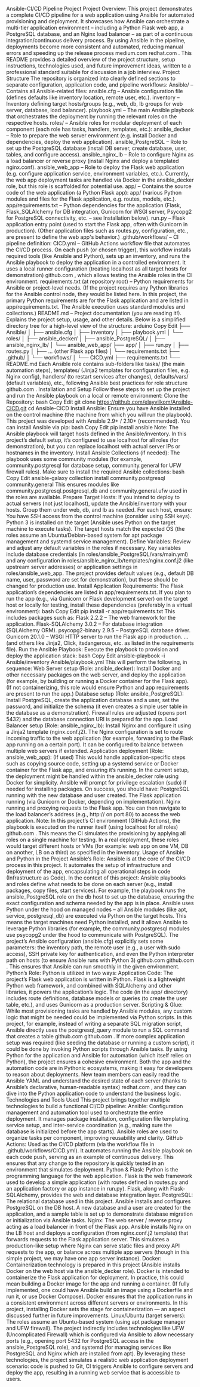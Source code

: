 Ansible-CI/CD Pipeline Project
Project Overview:
This project demonstrates a complete CI/CD pipeline for a web application using Ansible for automated provisioning and deployment. It showcases how Ansible can orchestrate a multi-tier application environment – including a Python Flask web app, a PostgreSQL database, and an Nginx load balancer – as part of a continuous integration/continuous delivery process. By using Ansible in the pipeline, deployments become more consistent and automated, reducing manual errors and speeding up the release process
medium.com
redhat.com
. This README provides a detailed overview of the project structure, setup instructions, technologies used, and future improvement ideas, written to a professional standard suitable for discussion in a job interview.
Project Structure
The repository is organized into clearly defined sections to separate configuration, application code, and pipeline workflows:
Ansible/ – Contains all Ansible-related files:
ansible.cfg – Ansible configuration file (defines defaults like inventory location, remote user, etc.).
inventory – Inventory defining target hosts/groups (e.g., web, db, lb groups for web server, database, load balancer).
playbook.yml – The main Ansible playbook that orchestrates the deployment by running the relevant roles on the respective hosts.
roles/ – Ansible roles for modular deployment of each component (each role has tasks, handlers, templates, etc.):
ansible_decker – Role to prepare the web server environment (e.g. install Docker and dependencies, deploy the web application).
ansible_PostgreSQL – Role to set up the PostgreSQL database (install DB server, create database, user, tables, and configure access).
ansible_nginx_lb – Role to configure Nginx as a load balancer or reverse proxy (install Nginx and deploy a templated nginx.conf).
ansible_web_app – Role to deploy the Flask web application (e.g. configure application service, environment variables, etc.). Currently, the web app deployment tasks are handled via Docker in the ansible_decker role, but this role is scaffolded for potential use.
app/ – Contains the source code of the web application (a Python Flask app):
app/ (various Python modules and files for the Flask application, e.g. routes, models, etc.).
app/requirements.txt – Python dependencies for the application (Flask, Flask_SQLAlchemy for DB integration, Gunicorn for WSGI server, Psycopg2 for PostgreSQL connectivity, etc. – see Installation below).
run.py – Flask application entry point (used to start the Flask app, often with Gunicorn in production).
(Other application files such as routes.py, configuration, etc., are present to define the web app's behavior.)
.github/workflows/ – CI pipeline definition:
CICD.yml – GitHub Actions workflow file that automates the CI/CD process. On each push (or chosen trigger), this workflow installs required tools (like Ansible and Python), sets up an inventory, and runs the Ansible playbook to deploy the application in a controlled environment. It uses a local runner configuration (treating localhost as all target hosts for demonstration)
github.com
, which allows testing the Ansible roles in the CI environment.
requirements.txt (at repository root) – Python requirements for Ansible or project-level needs. (If the project requires any Python libraries for the Ansible control node, they would be listed here. In this project, the primary Python requirements are for the Flask application and are listed in app/requirements.txt. The Ansible execution uses standard modules and collections.)
README.md – Project documentation (you are reading it!). Explains the project setup, usage, and other details.
Below is a simplified directory tree for a high-level view of the structure:
arduino
Copy
Edit
├── Ansible/
│   ├── ansible.cfg
│   ├── inventory
│   ├── playbook.yml
│   └── roles/
│       ├── ansible_decker/
│       ├── ansible_PostgreSQL/
│       ├── ansible_nginx_lb/
│       └── ansible_web_app/
├── app/
│   ├── run.py
│   ├── routes.py
│   ├── ... (other Flask app files)
│   └── requirements.txt
├── .github/
│   └── workflows/
│       └── CICD.yml
├── requirements.txt
└── README.md
Each Ansible role contains sub-folders like tasks/ (the main automation steps), templates/ (Jinja2 templates for configuration files, e.g. Nginx config), handlers/ (to restart services after changes), defaults/vars/ (default variables), etc., following Ansible best practices for role structure
github.com
.
Installation and Setup
Follow these steps to set up the project and run the Ansible playbook on a local or remote environment:
Clone the Repository:
bash
Copy
Edit
git clone https://github.com/elayvilkom/Ansible-CICD.git
cd Ansible-CICD
Install Ansible: Ensure you have Ansible installed on the control machine (the machine from which you will run the playbook). This project was developed with Ansible 2.9+ / 2.10+ (recommended). You can install Ansible via pip:
bash
Copy
Edit
pip install ansible
Note: The Ansible playbook will target hosts defined in the Ansible/inventory. In this project’s default setup, it’s configured to use localhost for all roles (for demonstration), but you can replace localhost with actual server IPs or hostnames in the inventory.
Install Ansible Collections (if needed): The playbook uses some community modules (for example, community.postgresql for database setup, community.general for UFW firewall rules). Make sure to install the required Ansible collections:
bash
Copy
Edit
ansible-galaxy collection install community.postgresql community.general
This ensures modules like community.postgresql.postgresql_db and community.general.ufw used in the roles are available.
Prepare Target Hosts: If you intend to deploy to actual servers (not just localhost), update the Ansible/inventory with your hosts. Group them under web, db, and lb as needed. For each host, ensure:
You have SSH access from the control machine (consider using SSH keys).
Python 3 is installed on the target (Ansible uses Python on the target machine to execute tasks).
The target hosts match the expected OS (the roles assume an Ubuntu/Debian-based system for apt package management and systemd service management).
Define Variables: Review and adjust any default variables in the roles if necessary. Key variables include database credentials (in roles/ansible_PostgreSQL/vars/main.yml) and any configuration in roles/ansible_nginx_lb/templates/nginx.conf.j2 (like upstream server addresses) or application settings in roles/ansible_web_app. The project provides default values (e.g., default DB name, user, password are set for demonstration), but these should be changed for production use.
Install Application Requirements: The Flask application’s dependencies are listed in app/requirements.txt. If you plan to run the app (e.g., via Gunicorn or Flask development server) on the target host or locally for testing, install these dependencies (preferably in a virtual environment):
bash
Copy
Edit
pip install -r app/requirements.txt
This includes packages such as:
Flask 2.2.2 – The web framework for the application.
Flask-SQLAlchemy 3.0.2 – For database integration (SQLAlchemy ORM).
psycopg2-binary 2.9.5 – PostgreSQL database driver.
Gunicorn 20.1.0 – WSGI HTTP server to run the Flask app in production.
... (and others like Jinja2, Click, itsdangerous, etc. as listed in the requirements file).
Run the Ansible Playbook:
Execute the playbook to provision and deploy the application stack:
bash
Copy
Edit
ansible-playbook -i Ansible/inventory Ansible/playbook.yml
This will perform the following, in sequence:
Web Server setup (Role: ansible_decker): Install Docker and other necessary packages on the web server, and deploy the application (for example, by building or running a Docker container for the Flask app). (If not containerizing, this role would ensure Python and app requirements are present to run the app.)
Database setup (Role: ansible_PostgreSQL): Install PostgreSQL, create the application database and a user, set the password, and initialize the schema (it even creates a simple user table in the database as a demonstration). Firewall rules are adjusted (opens port 5432) and the database connection URI is prepared for the app.
Load Balancer setup (Role: ansible_nginx_lb): Install Nginx and configure it using a Jinja2 template (nginx.conf.j2). The Nginx configuration is set to route incoming traffic to the web application (for example, forwarding to the Flask app running on a certain port). It can be configured to balance between multiple web servers if extended.
Application deployment (Role: ansible_web_app): (If used) This would handle application-specific steps such as copying source code, setting up a systemd service or Docker container for the Flask app, and ensuring it’s running. In the current setup, the deployment might be handled within the ansible_decker role using Docker for simplicity.
Ansible will prompt for privilege escalation (sudo) if needed for installing packages. On success, you should have:
PostgreSQL running with the new database and user created.
The Flask application running (via Gunicorn or Docker, depending on implementation).
Nginx running and proxying requests to the Flask app.
You can then navigate to the load balancer’s address (e.g., http://<host> on port 80) to access the web application.
Note: In this project’s CI environment (GitHub Actions), the playbook is executed on the runner itself (using localhost for all roles)
github.com
. This means the CI simulates the provisioning by applying all roles on a single machine for testing. In a real deployment, these roles would target different hosts or VMs (for example: web app on one VM, DB on another, LB on a third) as specified in the inventory.
Usage of Ansible and Python in the Project
Ansible’s Role: Ansible is at the core of the CI/CD process in this project. It automates the setup of infrastructure and deployment of the app, encapsulating all operational steps in code (Infrastructure as Code). In the context of this project:
Ansible playbooks and roles define what needs to be done on each server (e.g., install packages, copy files, start services). For example, the playbook runs the ansible_PostgreSQL role on the db host to set up the database, ensuring the exact configuration and schema needed by the app is in place.
Ansible uses Python under the hood on managed nodes – all Ansible modules (like apt, service, postgresql_db) are executed via Python on the target hosts. This means the target machines need Python installed, and it allows Ansible to leverage Python libraries (for example, the community.postgresql modules use psycopg2 under the hood to communicate with PostgreSQL).
The project’s Ansible configuration (ansible.cfg) explicitly sets some parameters: the inventory path, the remote user (e.g., a user with sudo access), SSH private key for authentication, and even the Python interpreter path on hosts (to ensure Ansible runs with Python 3)
github.com
github.com
. This ensures that Ansible can run smoothly in the given environment.
Python’s Role: Python is utilized in two ways:
Application Code: The project’s Flask web application is written in Python. Flask is a lightweight Python web framework, and combined with SQLAlchemy and other libraries, it powers the application’s logic. The code (in the app/ directory) includes route definitions, database models or queries (to create the user table, etc.), and uses Gunicorn as a production server.
Scripting & Glue: While most provisioning tasks are handled by Ansible modules, any custom logic that might be needed could be implemented via Python scripts. In this project, for example, instead of writing a separate SQL migration script, Ansible directly uses the postgresql_query module to run a SQL command that creates a table
github.com
github.com
. If more complex application setup was required (like seeding the database or running a custom script), it could be done by invoking Python scripts through Ansible tasks.
By using Python for the application and Ansible for automation (which itself relies on Python), the project ensures a cohesive environment. Both the app and the automation code are in Pythonic ecosystems, making it easy for developers to reason about deployments. New team members can easily read the Ansible YAML and understand the desired state of each server (thanks to Ansible’s declarative, human-readable syntax)
redhat.com
, and they can dive into the Python application code to understand the business logic.
Technologies and Tools Used
This project brings together multiple technologies to build a functional CI/CD pipeline:
Ansible: Configuration management and automation tool used to orchestrate the entire deployment. It manages package installation, configuration file templating, service setup, and inter-service coordination (e.g., making sure the database is initialized before the app starts). Ansible roles are used to organize tasks per component, improving reusability and clarity.
GitHub Actions: Used as the CI/CD platform (via the workflow file in .github/workflows/CICD.yml). It automates running the Ansible playbook on each code push, serving as an example of continuous delivery. This ensures that any change to the repository is quickly tested in an environment that simulates deployment.
Python & Flask: Python is the programming language for the web application. Flask is the web framework used to develop a simple application (with routes defined in routes.py and an application factory or app instance in run.py). Flask, along with Flask-SQLAlchemy, provides the web and database integration layer.
PostgreSQL: The relational database used in this project. Ansible installs and configures PostgreSQL on the DB host. A new database and a user are created for the application, and a sample table is set up to demonstrate database migration or initialization via Ansible tasks.
Nginx: The web server / reverse proxy acting as a load balancer in front of the Flask app. Ansible installs Nginx on the LB host and deploys a configuration (from nginx.conf.j2 template) that forwards requests to the Flask application server. This simulates a production-like setup where Nginx can serve static files and proxy API requests to the app, or balance across multiple app servers (though in this simple project, we may have one app server instance).
Docker: Containerization technology is prepared in this project (Ansible installs Docker on the web host via the ansible_decker role). Docker is intended to containerize the Flask application for deployment. In practice, this could mean building a Docker image for the app and running a container. (If fully implemented, one could have Ansible build an image using a Dockerfile and run it, or use Docker Compose). Docker ensures that the application runs in a consistent environment across different servers or environments. In this project, installing Docker sets the stage for containerization — an aspect discussed further in future improvements.
Linux/Ubuntu (target servers): The roles assume an Ubuntu-based system (using apt package manager and UFW firewall). The project indirectly includes technologies like UFW (Uncomplicated Firewall) which is configured via Ansible to allow necessary ports (e.g., opening port 5432 for PostgreSQL access in the ansible_PostgreSQL role), and systemd (for managing services like PostgreSQL and Nginx which are installed from apt).
By leveraging these technologies, the project simulates a realistic web application deployment scenario: code is pushed to Git, CI triggers Ansible to configure servers and deploy the app, resulting in a running web service that is accessible to users.
